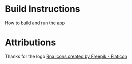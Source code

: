 # Build Instructions

How to build and run the app

# Attributions

Thanks for the logo [Rna icons created by Freepik - Flaticon](https://www.flaticon.com/free-icons/rna)